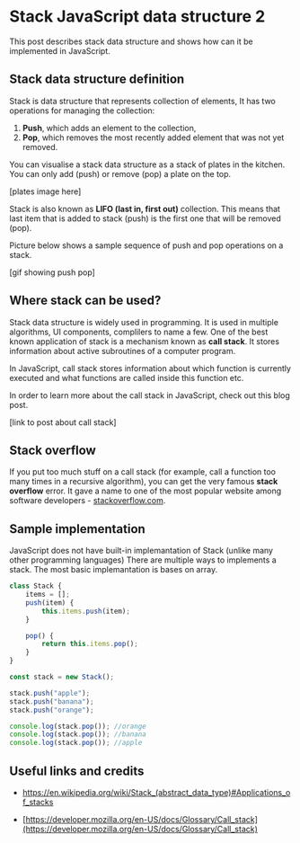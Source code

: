 ﻿
# Stack JavaScript data structure 2

This post describes stack data structure and shows how can it be
  implemented in JavaScript.

## Stack data structure definition

Stack is data structure that represents collection of elements, It has two operations for managing the collection:

1. **Push**, which adds an element to the collection,
2. **Pop**, which removes the most recently added element that was not yet removed.

You can visualise a stack data structure as a stack of plates in the kitchen. You can only add (push) or remove (pop) a plate on the top.

[plates image here]

Stack is also known as **LIFO (last in, first out)** collection. This means that last item that is added to stack (push) is the first one that will be removed (pop).

Picture below shows a sample sequence of push and pop operations on a stack.

[gif showing push pop]

## Where stack can be used?

Stack data structure is widely used in programming. It is used in multiple algorithms, UI components, complilers to name a few.
One of the best known application of stack is a mechanism known as **call stack**. It stores information about active subroutines of a computer program.

In JavaScript, call stack stores information about which function is currently executed and what functions are called inside this function etc.

In order to learn more about the call stack in JavaScript, check out this blog post.

[link to post about call stack]

## Stack overflow 

If you put too much stuff on a call stack (for example, call a function too many times in a recursive algorithm), you can get the very famous **stack overflow** error. It gave a name to one of the most popular website among software developers - [stackoverflow.com](https://stackoverflow.com/).

## Sample implementation

JavaScript does not have built-in implemantation of Stack (unlike many other programming languages)
There are multiple ways to implements a stack. The most basic implemantation is bases on array.

```javascript {linenos=table}
class Stack {
    items = [];
    push(item) {
        this.items.push(item);
    }

    pop() {
        return this.items.pop();
    }
}
```

```javascript {linenos=table}
const stack = new Stack();

stack.push("apple");
stack.push("banana");
stack.push("orange");

console.log(stack.pop()); //orange
console.log(stack.pop()); //banana
console.log(stack.pop()); //apple
```


## Useful links and credits

- https://en.wikipedia.org/wiki/Stack_(abstract_data_type)#Applications_of_stacks

- [https://developer.mozilla.org/en-US/docs/Glossary/Call_stack](https://developer.mozilla.org/en-US/docs/Glossary/Call_stack)